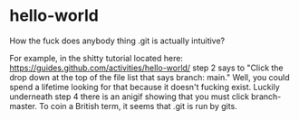 # hello-world
How the fuck does anybody thing .git is actually intuitive?

For example, in the shitty tutorial located here: https://guides.github.com/activities/hello-world/ step 2 says to "Click the drop down at the top of the file list that says branch: main."  Well, you could spend a lifetime looking for that because it doesn't fucking exist.  Luckily underneath step 4 there is an anigif showing that you must click branch-master.  To coin a British term, it seems that .git is run by gits.
